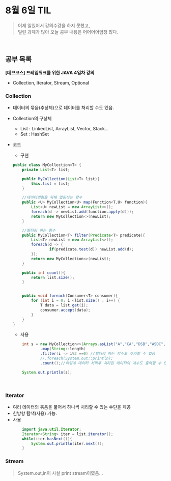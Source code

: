 # 8월 6일 TIL
>어제 일있어서 강의수강을 하지 못했고,  
>밀린 과제가 많아 오늘 공부 내용은 어어어어엄청 많다.

<br/>  

## 공부 목록
**[데브코스] 프레임워크를 위한 JAVA 4일차 강의**
- Collection, Iterator, Stream, Optional


### Collection 
- 데이터의 묶음(추상체)으로 데이터를 처리할 수도 있음.
- Collection의 구상체
    - List : LinkedList, ArrayList, Vector, Stack...  
    - Set : HashSet

- 코드  
    - 구현  

    ```java
    public class MyCollection<T> {
        private List<T> list;

        public MyCollection(List<T> list){
            this.list = list;
        }

        //데이터변형을 위해 맵핑하는 함수
        public <U> MyCollection<U> map(Function<T,U> function){
            List<U> newList = new ArrayList<>();
            foreach(d -> newList.add(function.apply(d)));
            return new MyCollection<>(newList);
        }

        //필터링 하는 함수
        public MyCollection<T> filter(Predicate<T> predicate){
            List<T> newList = new ArrayList<>();
            foreach(d -> {
                    if(predicate.test(d)) newList.add(d);
            });
            return new MyCollection<>(newList);
        }
    
        public int count(){
            return list.size();
        }


        public void foreach(Consumer<T> consumer){
            for (int i = 0; i <list.size() ; i++) {
                T data = list.get(i);
                consumer.accept(data);
            }
        }
    }
    ```  
    - 사용
    ```java
        int s = new MyCollection<>(Arrays.asList("A","CA","DSB","ASDC","EEDEAD"))
                .map(String::length)
                .filter(i -> i%2 ==0) //필터링 하는 함수도 추가할 수 있음
                //.foreach(System.out::println);
                .count();//이렇게 데이터 처리후 처리된 데이터의 개수도 출력할 수 있음

        System.out.println(s);
    ```  

<br/>  

### Iterator
- 여러 데이터의 묶음을 풀어서 하나씩 처리할 수 있는 수단을 제공
- 한방향 탐색(사용) 가능. 
- 사용  
    ```java
        import java.util.Iterator;
        Iterator<String> iter = list.iterator();
        while(iter.hasNext()){
            System.out.println(iter.next());
        }
    ```

### Stream
> System.out,in이 사실 print stream이였음... 